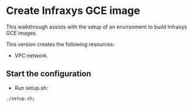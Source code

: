 # Create Infraxys GCE image

This walkthrough assists with the setup of an environment to build Infraxys GCE images.

This version creates the following resources:
- VPC network.

## Start the configuration

- Run setup.sh:
```bash
./setup.sh;
```


[//]: # (```bash)
[//]: # (echo "{{project-id}}";)
[//]: # (```)

[//]: # (<walkthrough-editor-open-file filePath="cloudshell_open/gcp-services-tutorial/variables.auto.tfvars.example">Open README.md</walkthrough-editor-open-file>)
[//]: # (<walkthrough-footnote>Using project {{project-id}}</walkthrough-footnote>)

[//]: # (## Step 3)

[//]: # ()
[//]: # (- Some text in step 2)

